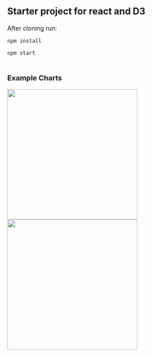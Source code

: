 ## Starter project for react and D3

After cloning run:   
   
```npm install```

```npm start``` <br/>
<br/>


### Example Charts

<img src="images/pie-chart-image.png" width="300">
<br/>
<img src="images/line-graph.png" width="300">
